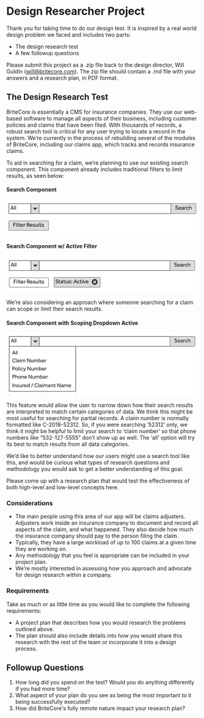 # Design Researcher Project

Thank you for taking time to do our design test. It is inspired by a real world design problem we faced and includes two parts:

* The design research test
* A few followup questions

Please submit this project as a .zip file back to the design director, Will Guldin (will@britecore.com). The zip file should contain a .md file with your answers and a research plan, in PDF format.

## The Design Research Test

BriteCore is essentially a CMS for insurance companies. They use our web-based software to manage all aspects of their business, including customer policies and claims that have been filed. With thousands of records, a robust search tool is critical for any user trying to locate a record in the system. We’re currently in the process of rebuilding several of the modules of BriteCore, including our claims app, which tracks and records insurance claims.

To aid in searching for a claim, we’re planning to use our existing search component. This component already includes traditional filters to limit results, as seen below:

#### Search Component
<img src="/Design%20Researcher/search.png" width="650" alt="mockup"/>

#### Search Component w/ Active Filter
<img src="/Design%20Researcher/search-filter-active.png" width="650" alt="mockup"/>

We’re also considering an approach where someone searching for a claim can scope or limit their search results.

#### Search Component with Scoping Dropdown Active
<img src="/Design%20Researcher/search-scoped.png" width="650" alt="mockup"/>


This feature would allow the user to narrow down how their search results are interpreted to match certain categories of data. We think this might be most useful for searching for partial records. A claim number is normally formatted like C-2018-52312. So, if you were searching ‘52312’ only, we think it might be helpful to limit your search to ‘claim number’ so that phone numbers like “532-127-5555” don’t show up as well. The ‘all’ option will try its best to match results from all data categories.

We’d like to better understand how our users might use a search tool like this, and would be curious what types of research questions and methodology you would ask to get a better understanding of this goal.

Please come up with a research plan that would test the effectiveness of both high-level and low-level concepts here.

### Considerations
* The main people using this area of our app will be claims adjusters. Adjusters work inside an insurance company to document and record all aspects of the claim, and what happened. They also decide how much the insurance company should pay to the person filing the claim.
* Typically, they have a large workload of up to 100 claims at a given time they are working on.
* Any methodology that you feel is appropriate can be included in your project plan.
* We’re mostly interested in assessing how you approach and advocate for design research within a company.

### Requirements
Take as much or as little time as you would like to complete the following requirements:

* A project plan that describes how you would research the problems outlined above.
* The plan should also include details into how you would share this research with the rest of the team or incorporate it into a design process.

## Followup Questions
1. How long did you spend on the test? Would you do anything differently if you had more time?
2. What aspect of your plan do you see as being the most important to it being successfully executed?
3. How did BriteCore's fully remote nature impact your research plan?
